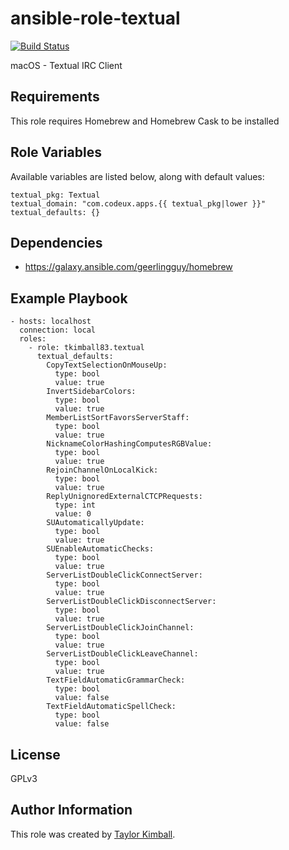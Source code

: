 # ansible-role-textual

[![Build Status](https://travis-ci.org/tkimball83/ansible-role-textual.svg?branch=master)](https://travis-ci.org/tkimball83/ansible-role-textual)

macOS - Textual IRC Client

## Requirements

This role requires Homebrew and Homebrew Cask to be installed

## Role Variables

Available variables are listed below, along with default values:

    textual_pkg: Textual
    textual_domain: "com.codeux.apps.{{ textual_pkg|lower }}"
    textual_defaults: {}

## Dependencies

  * https://galaxy.ansible.com/geerlingguy/homebrew

## Example Playbook

    - hosts: localhost
      connection: local
      roles:
        - role: tkimball83.textual
          textual_defaults:
            CopyTextSelectionOnMouseUp:
              type: bool
              value: true
            InvertSidebarColors:
              type: bool
              value: true
            MemberListSortFavorsServerStaff:
              type: bool
              value: true
            NicknameColorHashingComputesRGBValue:
              type: bool
              value: true
            RejoinChannelOnLocalKick:
              type: bool
              value: true
            ReplyUnignoredExternalCTCPRequests:
              type: int
              value: 0
            SUAutomaticallyUpdate:
              type: bool
              value: true
            SUEnableAutomaticChecks:
              type: bool
              value: true
            ServerListDoubleClickConnectServer:
              type: bool
              value: true
            ServerListDoubleClickDisconnectServer:
              type: bool
              value: true
            ServerListDoubleClickJoinChannel:
              type: bool
              value: true
            ServerListDoubleClickLeaveChannel:
              type: bool
              value: true
            TextFieldAutomaticGrammarCheck:
              type: bool
              value: false
            TextFieldAutomaticSpellCheck:
              type: bool
              value: false

## License

GPLv3

## Author Information

This role was created by [Taylor Kimball](http://www.linuxhq.org).
